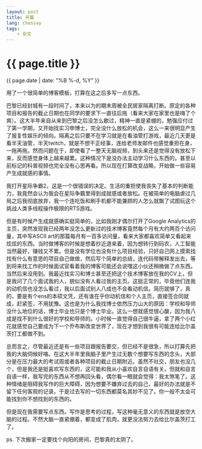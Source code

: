 ```yaml
---
layout: post
title: 开篇
lang: chessay
tags:
    - 杂文
---
```


{{ page.title }}
================

<p class="meta">{{ page.date | date: "%B %-d, %Y" }}</p>

用了一个很简单的博客模板，打算在这之后多写一点东西。

巴黎已经封城有一段时间了，本来以为的期末周被全民居家隔离打断。原定的各种项目和报告的截止日期也在同学的要求下一直往后拖（看来大家在家里也是嗨了个爽）。这大半年来自从来到巴黎之后没怎么歇过，精神一直是紧绷的，勉强应付过了第一学期，又开始找实习申博士，完全没什么放松的机会，这么一来很明显产生了报复性娱乐的倾向。隔离之后只要不在学习就是在看油管打游戏，最近几天更是看半天油管，半天twitch，就是不想干正经事，连给老师发邮件也感觉重担在身，一拖再拖。然而问题在于，即使看了一整天无脑视频，到头来还是觉得没有放松下来，反而感觉身体上越来越累。这种情况下是没办法主动学习什么东西的。甚至以前标记的科普视频也完全没有心思再看。所以现在打算改变战略，开始做一些容易产生成就感的事情。

我打开星际争霸2，这是一个很错误的决定。生活的重担使我丧失了基本的判断能力，我竟然会认为我会在星际争霸里得到成就感或者放松。在被简单的电脑虐过几局之后我彻底放弃，我一个连吃饭和刷手机都不能兼顾的人怎么就飘了试图玩这个挑战人类多线程操作极限的RTS游戏。

但是有时候产生成就感确实挺简单的，比如我刚才偶尔打开了Google Analytics的主页，突然发现我已经两年没怎么更新过的技术博客竟然每个月有大约两百个访问量，其中写ASCII art的那篇每月有一百多访问量，看来大家都喜欢简单又看起来炫炫的东西。当时做博客的时候是想着抄近道来着，因为想转行到码农，人工智能当然最好，赚钱又不累。但是没有学位也没有什么项目经验，只好自己网上摸索找找有什么有意思的项目自己做做，然后写个简单的总结，连代码带解释发出去，等到将来找工作的时候面试官看着我的博客可能还会说嘿这小伙还稍微做了点东西。当然后来没用到。我最近找实习和博士甚至还把这个技术博客放在我的CV上，但是我问了几个面试我的人，貌似没有人看过我的主页。这挺正常的，毕竟他们连我的动机信也没怎么看过，我以后面试别人八成也不会看动机信。简历就够了，真的，要是有个ens的本硕文凭，还有谁在乎你动机信和个人主页，直接签合同就成，赶紧签，不用犹豫。这也是为什么我找博士依然压力山大的原因：学校和导师没什么地位的话，博士毕业也只是个博士毕业。这么一想就感觉很心酸，因为我八成是找不到什么很好的学校和导师的。小时候一直觉得自己很牛逼，拿了两个小红花就感觉自己要成为下一个乔布斯改变世界了，现在才想到我很有可能连给比尔盖茨打工都做不到。

总而言之，尽管最近还是有一些项目跟报告要交，但已经不是很急，所以打算先把我的大脑伺候好咯。在这大半年里我脑子里产生过无数个想要写东西的念头，大部分是在压力最大的考试周或者各种项目的截止日期附近。虽然不社交，朋友也没几个，但是我还是挺喜欢写东西的，这可能和我从小喜欢自言自语有关。但就和自言自语一样，我写完的东西从不想再回头看，偶尔看一眼就会觉得：我太煞笔了。这种情绪是阻碍我写作的巨大障碍，因为想要不嫌弃过去的自己，最好的办法就是不留下任何客观的记录。于是过去写的一切东西都莫名其妙不见了。你一般不太会可能找到你不想找到的东西的。

但是现在我需要写点东西。写作是思考的过程，写这种毫无意义的东西就是放空大脑的过程。不然大脑一直紧绷着，都变成了肌肉，就更没法努力去给比尔盖茨打工了。



ps. 下次搬家一定要找个向阳的房间，巴黎真的太阴了。
